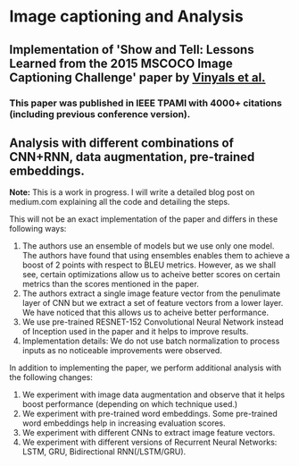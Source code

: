 # Image captioning and Analysis
## Implementation of 'Show and Tell: Lessons Learned from the 2015 MSCOCO Image Captioning Challenge' paper by [Vinyals et al.](https://ieeexplore.ieee.org/abstract/document/7505636)
### This paper was published in IEEE TPAMI with 4000+ citations (including previous conference version).
## Analysis with different combinations of CNN+RNN, data augmentation, pre-trained embeddings.


**Note:** This is a work in progress. I will write a detailed blog post on medium.com explaining all the code and detailing the steps.

This will not be an exact implementation of the paper and differs in these following ways:
1. The authors use an ensemble of models but we use only one model. The authors have found that using ensembles enables them to achieve a boost of 2 points with respect to BLEU metrics. However, as we shall see, certain optimizations allow us to acheive better scores on certain metrics than the scores mentioned in the paper.
2. The authors extract a single image feature vector from the penulimate layer of CNN but we extract a set of feature vectors from a lower layer. We have noticed that this allows us to acheive better performance.
3. We use pre-trained RESNET-152 Convolutional Neural Network instead of Inception used in the paper and it helps to improve results.
4. Implementation details: We do not use batch normalization to process inputs as no noticeable improvements were observed. 

In addition to implementing the paper, we perform additional analysis with the following changes: 
1. We experiment with image data augmentation and observe that it helps boost performance (depending on which technique used.)
2. We experiment with pre-trained word embeddings. Some pre-trained word embeddings help in increasing evaluation scores.
3. We experiment with different CNNs to extract image feature vectors.
4. We experiment with different versions of Recurrent Neural Networks: LSTM, GRU, Bidirectional RNN(/LSTM/GRU).

